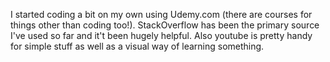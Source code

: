 I started coding a bit on my own using Udemy.com (there are courses for things other than coding too!). StackOverflow has been the primary source I've used so far and it't been hugely helpful. Also youtube is pretty handy for simple stuff as well as a visual way of learning something.